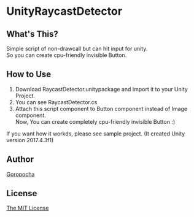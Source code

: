 # UnityRaycastDetector

## What's This?
Simple script of non-drawcall but can hit input for unity.<br>
So you can create cpu-friendly invisible Button.

## How to Use
1. Download RaycastDetector.unitypackage and Import it to your Unity Project.
 1. You can see RaycastDetector.cs
1. Attach this script component to Button component instead of Image component.<br>
Now, You can create completely cpu-friendly invisible Button :)

If you want how it workds, please see sample project. (It created Unity version 2017.4.3f1)

## Author
[Goropocha](https://github.com/Goropocha)

## License
[The MIT License](https://github.com/Goropocha/UnityRaycastDetector/blob/master/LICENSE)

